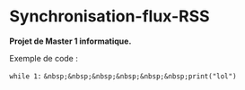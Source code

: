 Synchronisation-flux-RSS
========================

**Projet de Master 1 informatique.**

Exemple de code :

`while 1:`
`&nbsp;&nbsp;&nbsp;&nbsp;&nbsp;&nbsp;print("lol")`
